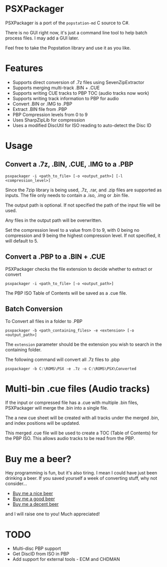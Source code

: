 ﻿# PSXPackager

PSXPackager is a port of the `popstation-md` C source to C#.

There is no GUI right now, it's just a command line tool to help batch process files. I may add a GUI later.

Feel free to take the Popstation library and use it as you like.

# Features

* Supports direct conversion of .7z files using SevenZipExtractor
* Supports merging multi-track .BIN + .CUE
* Supports writing CUE tracks to PBP TOC (audio tracks now work)
* Supports writing track information to PBP for audio 
* Convert .BIN or .IMG to .PBP
* Extract .BIN file from .PBP
* PBP Compression levels from 0 to 9
* Uses SharpZipLib for compression
* Uses a modified DiscUtil for ISO reading to auto-detect the Disc ID

# Usage

## Convert a .7z, .BIN, .CUE, .IMG to a .PBP

```
psxpackager -i <path_to_file> [-o <output_path>] [-l <compression_level>] 
```

Since the 7zip library is being used, .7z, .rar, and .zip files are supported as inputs. The file only needs to contain a .iso, .img or .bin file.

The output path is optional. If not specified the path of the input file will be used.

Any files in the output path will be overwritten.

Set the compression level to a value from 0 to 9, with 0 being no compression and 9 being the highest compression level. If not specified, it will default to 5.

## Convert a .PBP to a .BIN + .CUE

PSXPackager checks the file extension to decide whether to extract or convert

```
psxpackager -i <path_to_file> [-o <output_path>]
```

The PBP ISO Table of Contents will be saved as a .cue file.

## Batch Conversion

To Convert all files in a folder to .PBP

```
psxpackager -b <path_containing_files> -e <extension> [-o <output_path>]
```

The `extension` parameter should be the extension you wish to search in the containing folder. 

The following command will convert all .7z files to .pbp

```
psxpackager -b C:\ROMS\PSX -e .7z -o C:\ROMS\PSX\Converted
```

# Multi-bin .cue files (Audio tracks)

If the input or compressed file has a .cue with multiple .bin files, PSXPackager will merge the .bin into a single file.

The a new cue sheet will be created with all tracks under the merged .bin, and index positions will be updated.

This merged .cue file will be used to create a TOC (Table of Contents) for the PBP ISO. This allows audio tracks to be read from the PBP.

# Buy me a beer?

Hey programming is fun, but it's also tiring. I mean I could have just been drinking a beer. If you saved yourself a week of converting stuff, why not consider...

* [Buy me a nice beer](https://www.paypal.me/rupertavery/5.00?locale.x=en_US)
* [Buy me a good beer](https://www.paypal.me/rupertavery/2.50?locale.x=en_US)
* [Buy me a decent beer](https://www.paypal.me/rupertavery/1.50?locale.x=en_US)

and I will raise one to you! Much appreciated!

# TODO

* Multi-disc PBP support
* Get DiscID from ISO in PBP
* Add support for external tools - ECM and CHDMAN